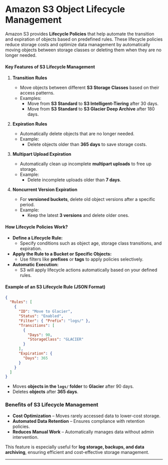 # **Amazon S3 Object Lifecycle Management**  

Amazon S3 provides **Lifecycle Policies** that help automate the transition and expiration of objects based on predefined rules. These lifecycle policies reduce storage costs and optimize data management by automatically moving objects between storage classes or deleting them when they are no longer needed.  

#### **Key Features of S3 Lifecycle Management**  

1. **Transition Rules**  
   - Move objects between different **S3 Storage Classes** based on their access patterns.  
   - Examples:  
     - Move from **S3 Standard** to **S3 Intelligent-Tiering** after 30 days.  
     - Move from **S3 Standard** to **S3 Glacier Deep Archive** after 180 days.  

2. **Expiration Rules**  
   - Automatically delete objects that are no longer needed.  
   - Example:  
     - Delete objects older than **365 days** to save storage costs.  

3. **Multipart Upload Expiration**  
   - Automatically clean up incomplete **multipart uploads** to free up storage.  
   - Example:  
     - Delete incomplete uploads older than **7 days**.  

4. **Noncurrent Version Expiration**  
   - For **versioned buckets**, delete old object versions after a specific period.  
   - Example:  
     - Keep the latest **3 versions** and delete older ones.  

#### **How Lifecycle Policies Work?**  

- **Define a Lifecycle Rule:**  
  - Specify conditions such as object age, storage class transitions, and expiration.  
- **Apply the Rule to a Bucket or Specific Objects:**  
  - Use filters like **prefixes** or **tags** to apply policies selectively.  
- **Automatic Execution:**  
  - S3 will apply lifecycle actions automatically based on your defined rules.  

#### **Example of an S3 Lifecycle Rule (JSON Format)**  

```json
{
  "Rules": [
    {
      "ID": "Move to Glacier",
      "Status": "Enabled",
      "Filter": { "Prefix": "logs/" },
      "Transitions": [
        {
          "Days": 90,
          "StorageClass": "GLACIER"
        }
      ],
      "Expiration": {
        "Days": 365
      }
    }
  ]
}
```

- Moves **objects in the `logs/` folder** to **Glacier** after 90 days.  
- Deletes **objects** after **365 days**.  

### **Benefits of S3 Lifecycle Management**  

- **Cost Optimization** – Moves rarely accessed data to lower-cost storage.  
- **Automated Data Retention** – Ensures compliance with retention policies.  
- **Reduces Manual Work** – Automatically manages data without admin intervention.  

This feature is especially useful for **log storage, backups, and data archiving**, ensuring efficient and cost-effective storage management.

---
